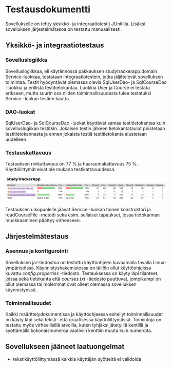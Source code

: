 # Testausdokumentti

Sovellukselle on tehty yksikkö- ja integraatiotestit JUnitilla. Lisäksi sovelluksen järjestelmätasoa on testattu manuaalisesti.

## Yksikkö- ja integraatiotestaus

### Sovelluslogiikka

Sovelluslogiikkaa, eli käytännössä pakkauksen studytrackerapp.domain Service-luokkaa, testataan integraatiotestein, jotka jäljittelevät sovelluksen toimintaa. Testit hyödyntävät olemassa olevia SqlUserDao- ja SqlCourseDao -luokkia ja erillistä testitietokantaa. Luokkia User ja Course ei testata erikseen, mutta suurin osa niiden toiminnallisuudesta tulee testatuksi Service -luokan testien kautta.

### DAO-luokat

SqlUserDao- ja SqlCourseDao -luokat käyttävät samaa testitietokantaa kuin sovelluslogiikan testitkin. Jokaisen testin jälkeen tietokantataulut poistetaan testitietokannasta ja ennen jokaista testiä testitietokanta alustetaan uudelleen.

### Testauskattavuus

Testauksen rivikattavuus on 77 % ja haaraumakattavuus 75 %. Käyttöliittymät eivät ole mukana testikattavuudessa.

<img src="https://raw.githubusercontent.com/Niddis/Ohjelmistotekniikka2019/master/dokumentointi/kuvat/Jacoco.png">

Testauksen ulkopuolelle jäävät Service -luokan toinen konstruktori ja readCourseFile -metodi sekä esim. sellaiset tapaukset, jossa tietokannan muokkaaminen päättyy virheeseen.

## Järjestelmätestaus

### Asennus ja konfigurointi

Sovelluksen jar-tiedostoa on testattu käyttöohjeen kuvaamalla tavalla Linux-ympäristössä. Käynnistyshakemistossa on tällöin ollut käyttöohjeissa kuvattu *config.properties* -tiedosto. Testauksessa on käyty läpi tilanteet, joissa sekä tietokanta että *courses.txt* -tiedosto puuttuvat, jompikumpi on ollut olemassa tai molemmat ovat olleet olemassa sovelluksen käynnistyessä.

### Toiminnallisuudet

Kaikki määrittelydokumentissa ja käyttöohjeessa esitellyt toiminnallisuudet on käyty läpi sekä teksti- että graafisessa käyttöliittymässä. Toimintoja on testattu myös virheellisillä arvoilla, kuten tyhjäksi jätetyillä kentillä ja syöttämällä kokonaisnumeroa vaativiin kenttiin muuta kuin numeroita.

## Sovellukseen jääneet laatuongelmat

* tekstikäyttöliittymässä kaikkia käyttäjän syötteitä ei validoida
